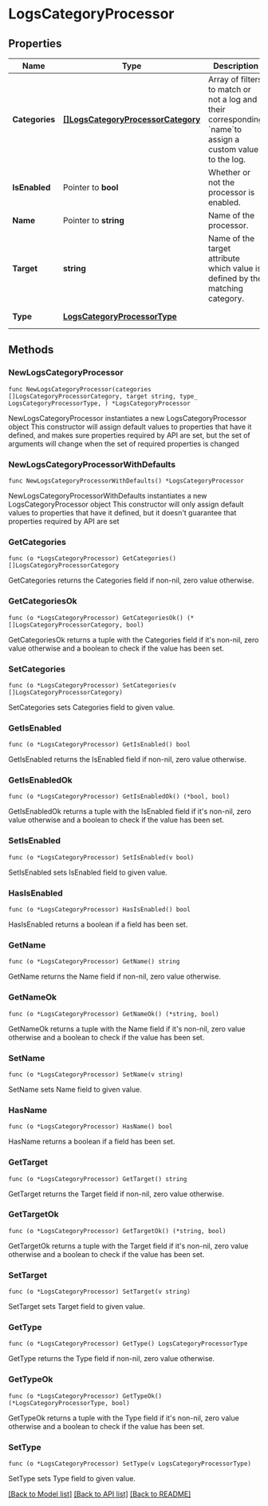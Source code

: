 # LogsCategoryProcessor

## Properties

Name | Type | Description | Notes
---- | ---- | ----------- | ------
**Categories** | [**[]LogsCategoryProcessorCategory**](LogsCategoryProcessorCategory.md) | Array of filters to match or not a log and their corresponding &#x60;name&#x60;to assign a custom value to the log. | 
**IsEnabled** | Pointer to **bool** | Whether or not the processor is enabled. | [optional] [default to false]
**Name** | Pointer to **string** | Name of the processor. | [optional] 
**Target** | **string** | Name of the target attribute which value is defined by the matching category. | 
**Type** | [**LogsCategoryProcessorType**](LogsCategoryProcessorType.md) |  | [default to LOGSCATEGORYPROCESSORTYPE_CATEGORY_PROCESSOR]

## Methods

### NewLogsCategoryProcessor

`func NewLogsCategoryProcessor(categories []LogsCategoryProcessorCategory, target string, type_ LogsCategoryProcessorType, ) *LogsCategoryProcessor`

NewLogsCategoryProcessor instantiates a new LogsCategoryProcessor object
This constructor will assign default values to properties that have it defined,
and makes sure properties required by API are set, but the set of arguments
will change when the set of required properties is changed

### NewLogsCategoryProcessorWithDefaults

`func NewLogsCategoryProcessorWithDefaults() *LogsCategoryProcessor`

NewLogsCategoryProcessorWithDefaults instantiates a new LogsCategoryProcessor object
This constructor will only assign default values to properties that have it defined,
but it doesn't guarantee that properties required by API are set

### GetCategories

`func (o *LogsCategoryProcessor) GetCategories() []LogsCategoryProcessorCategory`

GetCategories returns the Categories field if non-nil, zero value otherwise.

### GetCategoriesOk

`func (o *LogsCategoryProcessor) GetCategoriesOk() (*[]LogsCategoryProcessorCategory, bool)`

GetCategoriesOk returns a tuple with the Categories field if it's non-nil, zero value otherwise
and a boolean to check if the value has been set.

### SetCategories

`func (o *LogsCategoryProcessor) SetCategories(v []LogsCategoryProcessorCategory)`

SetCategories sets Categories field to given value.


### GetIsEnabled

`func (o *LogsCategoryProcessor) GetIsEnabled() bool`

GetIsEnabled returns the IsEnabled field if non-nil, zero value otherwise.

### GetIsEnabledOk

`func (o *LogsCategoryProcessor) GetIsEnabledOk() (*bool, bool)`

GetIsEnabledOk returns a tuple with the IsEnabled field if it's non-nil, zero value otherwise
and a boolean to check if the value has been set.

### SetIsEnabled

`func (o *LogsCategoryProcessor) SetIsEnabled(v bool)`

SetIsEnabled sets IsEnabled field to given value.

### HasIsEnabled

`func (o *LogsCategoryProcessor) HasIsEnabled() bool`

HasIsEnabled returns a boolean if a field has been set.

### GetName

`func (o *LogsCategoryProcessor) GetName() string`

GetName returns the Name field if non-nil, zero value otherwise.

### GetNameOk

`func (o *LogsCategoryProcessor) GetNameOk() (*string, bool)`

GetNameOk returns a tuple with the Name field if it's non-nil, zero value otherwise
and a boolean to check if the value has been set.

### SetName

`func (o *LogsCategoryProcessor) SetName(v string)`

SetName sets Name field to given value.

### HasName

`func (o *LogsCategoryProcessor) HasName() bool`

HasName returns a boolean if a field has been set.

### GetTarget

`func (o *LogsCategoryProcessor) GetTarget() string`

GetTarget returns the Target field if non-nil, zero value otherwise.

### GetTargetOk

`func (o *LogsCategoryProcessor) GetTargetOk() (*string, bool)`

GetTargetOk returns a tuple with the Target field if it's non-nil, zero value otherwise
and a boolean to check if the value has been set.

### SetTarget

`func (o *LogsCategoryProcessor) SetTarget(v string)`

SetTarget sets Target field to given value.


### GetType

`func (o *LogsCategoryProcessor) GetType() LogsCategoryProcessorType`

GetType returns the Type field if non-nil, zero value otherwise.

### GetTypeOk

`func (o *LogsCategoryProcessor) GetTypeOk() (*LogsCategoryProcessorType, bool)`

GetTypeOk returns a tuple with the Type field if it's non-nil, zero value otherwise
and a boolean to check if the value has been set.

### SetType

`func (o *LogsCategoryProcessor) SetType(v LogsCategoryProcessorType)`

SetType sets Type field to given value.



[[Back to Model list]](../README.md#documentation-for-models) [[Back to API list]](../README.md#documentation-for-api-endpoints) [[Back to README]](../README.md)


